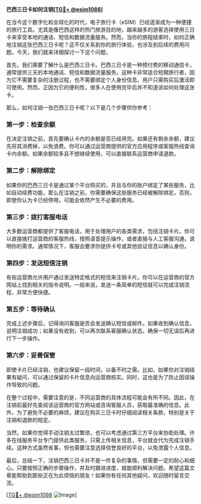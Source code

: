 **巴西三日卡如何注销[[TG💪+ @esim1088](https://t.me/s/esim1088)]**

在当今这个数字化和全球化的时代，电子旅行卡（eSIM）已经逐渐成为一种便捷的旅行工具。尤其是像巴西这样的热门旅游目的地，越来越多的游客选择使用三日卡来享受本地的通话、短信和数据流量服务。然而，当你的旅程结束时，如何正确地注销这张巴西三日卡呢？这不仅关系到你的旅行体验，也涉及到后续的费用问题。今天，我们就来详细探讨一下这个问题。

首先，我们需要了解什么是巴西三日卡。巴西三日卡是一种预付费的移动通信卡，通常提供三天的本地通话、短信和数据流量服务。这种卡非常适合短期旅行者，因为它不需要复杂的注册过程，也不需要绑定个人身份信息。用户只需购买后激活即可使用。然而，正因为它的便利性，很多人在使用完毕后并不知道该如何处理这张卡。

那么，如何注销一张巴西三日卡呢？以下是几个步骤供你参考：

### **第一步：检查余额**
在决定注销之前，首先要确认卡内的余额是否已经用完。如果还有剩余余额，建议先将其消费掉，以免浪费。你可以通过运营商提供的官方应用程序或客服热线查询卡内余额。如果余额较多且不想继续使用，可以直接联系运营商申请退款。

### **第二步：解除绑定**
如果你的巴西三日卡是通过某个平台购买的，并且与你的账户绑定了某些服务，比如自动续费功能，那么在注销之前，你需要确保这些服务已经被解除绑定。否则，即使你认为卡已经停用，可能会依然产生不必要的费用。

### **第三步：拨打客服电话**
大多数运营商都提供了客服电话，用于处理用户的各类需求，包括注销卡片。你可以直接拨打运营商的客服热线，按照语音提示操作，或者直接与人工客服沟通，说明你的需求。通常情况下，客服会要求你提供卡号或其他验证信息以确认身份。

### **第四步：发送短信注销**
有些运营商允许用户通过发送特定格式的短信来注销卡片。你可以在运营商的官方网站上找到相关的指令说明。一般来说，发送一条简单的短信就可以完成注销流程，非常方便快捷。

### **第五步：等待确认**
完成上述步骤后，记得询问客服是否会发送确认短信或邮件。如果收到确认信息，说明注销成功；如果没有收到，可以再次联系客服确认状态。确保一切无误后再进行下一步操作。

### **第六步：妥善保管**
即使卡片已经注销，也建议保留一段时间，以备不时之需。比如，如果你对注销结果有疑问，可以通过保留的卡片信息向运营商核实。同时，这也是为了防止因误操作导致的问题。

在整个过程中，需要注意的是，不同运营商的具体流程可能会有所不同。因此，在注销前最好先查阅该运营商的官方网站或咨询客服人员，获取最准确的信息。此外，为了避免不必要的麻烦，建议在购买三日卡时仔细阅读相关条款，特别是关于注销和退款的规定。

当然，如果你觉得手动注销太过繁琐，也可以考虑通过第三方平台来协助处理。许多在线服务平台专门提供此类服务，只需上传相关信息，平台就会代为完成注销手续。这种方式虽然省事，但也需要注意选择信誉良好的平台，以免泄露个人信息。

最后，总结一下，注销巴西三日卡并不是一件复杂的事情，但需要一定的耐心和细心。只要按照正确的步骤操作，并及时跟进进度，就能顺利解决问题。希望这篇文章能帮助到那些正在为此烦恼的朋友！如果你有任何其他疑问，欢迎随时留言交流。

[[TG💪+ @esim1088](https://t.me/s/esim1088) ![Image](https://i.postimg.cc/4NQfJmqS/Snipaste-2025-05-13-00-14-12.png)]